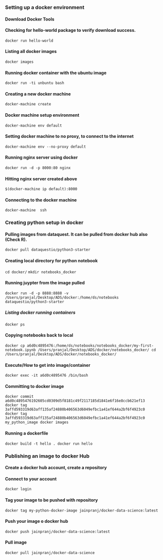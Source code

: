### Setting up a docker environment

#### Download Docker Tools

#### Checking for hello-world package to verify download success. 
`docker run hello-world`
#### Listing all docker images 
`docker images`
#### Running docker container with the ubuntu image
`docker run -ti unbuntu bash`
#### Creating a new docker machine
`docker-machine create`
#### Docker machine setup environment
`docker-machine env default`
#### Setting docker machine to no proxy, to connect to the internet
`docker-machine env --no-proxy default`
#### Running nginx server using docker
`docker run -d -p 8000:80 nginx`
#### Hitting nginx server created above
`$(docker-machine ip default):8000`
#### Connecting to the docker machine
`docker-machine  ssh`

### Creating python setup in docker

#### Pulling images from dataquest. It can be pulled from docker hub also (Check R).
`docker pull dataquestio/python3-starter`

#### Creating local directory for python notebook
`cd docker/`
`mkdir notebooks_docker`

#### Running juypter from the image pulled
`docker run -d -p 8888:8888 -v /Users/pranjal/Desktop/ADS/docker:/home/ds/notebooks dataquestio/python3-starter`

##### Listing docker running containers
`docker ps`

#### Copying notebooks back to local
`docker cp a6d0c4895476:/home/ds/notebooks/notebooks_docker/my-first-notebook.ipynb /Users/pranjal/Desktop/ADS/docker/notebooks_docker/
cd /Users/pranjal/Desktop/ADS/docker/notebooks_docker/`

#### Execute/How to get into image/container
`docker exec -it a6d0c4895476 /bin/bash`

#### Committing to docker image
`docker commit a6d0c4895476192605cd0309d5f8181c49f2117185d1841e6f16e8ccb621ef13
docker tag 3affd593319d63aff135af24880b406563d6049efbc1a41ef644a2bf6f4923c0
docker tag 3affd593319d63aff135af24880b406563d6049efbc1a41ef644a2bf6f4923c0 my_python_image
docker images`
  
#### Running a dockerfile
 `docker build -t hello .
 docker run hello`
 
### Publishing an image to docker Hub

#### Create a docker hub account, create a repository

#### Connect to your account
`docker login`

#### Tag your image to be pushed with repository
`docker tag my-python-docker-image jainpranj/docker-data-science:latest`

#### Push your image o docker hub
`docker push jainpranj/docker-data-science:latest`

#### Pull image
`docker pull jainpranj/docker-data-science`
 
 
  
